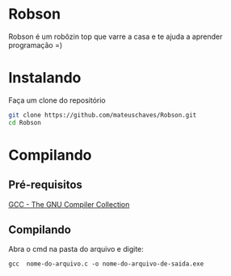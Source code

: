 # Robson
Robson é um robôzin top que varre a casa e te ajuda a aprender programação =)

# Instalando

Faça um clone do repositório

```bash
git clone https://github.com/mateuschaves/Robson.git
cd Robson
```

# Compilando 


## Pré-requisitos

[GCC - The GNU Compiler Collection](https://gcc.gnu.org/)

## Compilando

Abra o cmd na pasta do arquivo e digite:
```
gcc  nome-do-arquivo.c -o nome-do-arquivo-de-saida.exe
```


